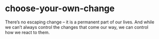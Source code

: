 # choose-your-own-change
There’s no escaping change – it is a permanent part of our lives. And while we can’t always control the changes that come our way, we can control how we react to them.
